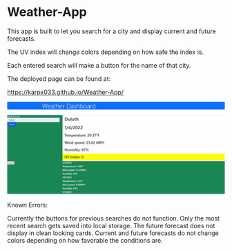 # Weather-App

This app is built to let you search for a city and display current and future forecasts.

The UV index will change colors depending on how safe the index is. 

Each entered search will make a button for the name of that city.

The deployed page can be found at: 

https://karpx033.github.io/Weather-App/

![Screenshot](/Screenshot.jpg "Screenshot")

Known Errors:

Currently the buttons for previous searches do not function. Only the most recent search gets saved into local storage.
The future forecast does not display in clean looking cards.
Current and future forecasts do not change colors depending on how favorable the conditions are.